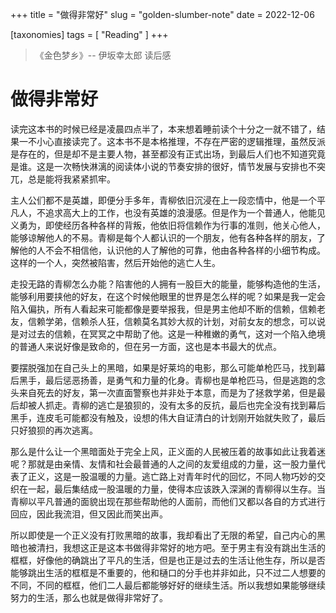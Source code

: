 +++
title = "做得非常好"
slug = "golden-slumber-note"
date = 2022-12-06

[taxonomies]
tags = [ "Reading" ]
+++

>《金色梦乡》-- 伊坂幸太郎 读后感

# 做得非常好

读完这本书的时候已经是凌晨四点半了，本来想着睡前读个十分之一就不错了，结果一不小心直接读完了。这本书不是本格推理，不存在严密的逻辑推理，虽然反派是存在的，但是却不是主要人物，甚至都没有正式出场，到最后人们也不知道究竟是谁。这是一次畅快淋漓的阅读体小说的节奏安排的很好，情节发展与安排也不突兀，总是能将我紧紧抓牢。

主人公们都不是英雄，即便分手多年，青柳依旧沉浸在上一段恋情中，他是一个平凡人，不追求高大上的工作，也没有英雄的浪漫感。但是作为一个普通人，他能见义勇为，即使经历各种各样的背叛，他依旧将信赖作为行事的准则，他关心他人，能够谅解他人的不易。青柳是每个人都认识的一个朋友，他有各种各样的朋友，了解他的人不会不相信他，认识他的人了解他的可靠，他由各种各样的小细节构成。这样的一个人，突然被陷害，然后开始他的逃亡人生。

走投无路的青柳怎么办能？陷害他的人拥有一股巨大的能量，能够构造他的生活，能够利用要挟他的好友，在这个时候他眼里的世界是怎么样的呢？如果是我一定会陷入偏执，所有人看起来可能都像是要举报我，但是男主他却不断的信赖，信赖老友，信赖学弟，信赖杀人狂，信赖莫名其妙大叔的计划，对前女友的想念，可以说是对过去的信赖，在冥冥之中帮助了他。这是一种稚嫩的勇气，这对一个陷入绝境的普通人来说好像是致命的，但在另一方面，这也是本书最大的优点。

要摆脱强加在自己头上的黑暗，如果是好莱坞的电影，那么可能单枪匹马，找到幕后黑手，最后惩恶扬善，是勇气和力量的化身。青柳也是单枪匹马，但是逃跑的念头来自死去的好友，第一次直面警察也并非处于本意，而是为了拯救学弟，但是最后却被人抓走。青柳的逃亡是狼狈的，没有太多的反抗，最后也完全没有找到幕后黑手，连皮毛可能都没有触及，设想的伟大自证清白的计划刚开始就失败了，最后只好狼狈的再次逃离。

那么是什么让一个黑暗面处于完全上风，正义面的人民被压着的故事如此让我着迷呢？那就是由亲情、友情和社会最普通的人之间的友爱组成的力量，这一股力量代表了正义，这是一股温暖的力量。逃亡路上对青年时代的回忆，不同人物巧妙的交织在一起，最后集结成一股温暖的力量，使得本应该跌入深渊的青柳得以生存。当青柳以平凡普通的面貌出现在那些帮助他的人面前，而他们又都以各自的方式进行回应，因此我流泪，但又因此而笑出声。

所以即使是一个正义没有打败黑暗的故事，我却看出了无限的希望，自己内心的黑暗也被清扫，我想这正是这本书做得非常好的地方吧。至于男主有没有跳出生活的框框，好像他的确跳出了平凡的生活，但是也正是过去的生活让他生存，所以是否能够跳出生活的框框是不重要的，他和樋口的分手也并非如此，只不过二人想要的不同，不同的框框，他们二人最后都能够好好的继续生活。所以我想如果能够继续努力的生活，那么也就是做得非常好了。